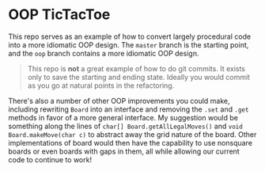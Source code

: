 # OOP TicTacToe

This repo serves as an example of how to convert largely procedural code into a more idiomatic OOP design. The `master` branch is the starting point, and the `oop` branch contains a more idiomatic OOP design.

> This repo is **not** a great example of how to do git commits. It exists
> only to save the starting and ending state. Ideally you would commit as
> you go at natural points in the refactoring.

There's also a number of other OOP improvements you could make, including rewriting `Board` into an interface and removing the `.set` and `.get` methods in favor of a more general interface. My suggestion would be something along the lines of `char[] Board.getAllLegalMoves()` and `void Board.makeMove(char c)` to abstract away the grid nature of the board. Other implementations of board would then have the capability to use nonsquare boards or even boards with gaps in them, all while allowing our current code to continue to work!
